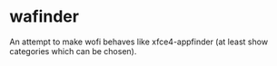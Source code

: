 # wafinder
An attempt to make wofi behaves like xfce4-appfinder (at least show categories which can be chosen).
